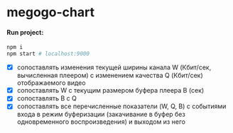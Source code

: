 # megogo-chart

#### Run project:
```bash
npm i
npm start # localhost:9000
```
- [x] сопоставлять изменения текущей ширины канала W (Кбит/сек, вычисленная плеером) с изменением качества Q (Кбит/сек) отображаемого видео
- [x] сопоставлять W c текущим размером буфера плеера B (сек)
- [x] сопоставлять B с Q
- [x] сопоставлять все перечисленные показатели (W, Q, B) с событиями входа в режим буферизации (закачивание в буфер без одновременного воспроизведения) и выходом из него
